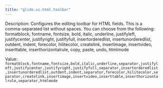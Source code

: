 ```yaml
---
title: "glide.ui.html.toolbar"
---
```


Description: Configures the editing toolbar for HTML fields.  This is a comma-separated list without spaces.  You can choose from the following: formatblock, fontname, fontsize, bold, italic, underline, justifyleft, justifycenter, justifyright, justifyfull, insertorderedlist, insertunorderedlist, outdent, indent, forecolor, hilitecolor, createlink, insertimage, insertvideo, inserttable, inserthorizontalrule, copy, paste, undo, htmlmode



Value: `formatblock,fontname,fontsize,bold,italic,underline,separator,justifyleft,justifycenter,justifyright,justifyfull,separator,insertorderedlist,insertunorderedlist,outdent,indent,separator,forecolor,hilitecolor,separator,createlink,insertimage,insertvideo,inserttable,inserthorizontalrule,separator,htmlmode`